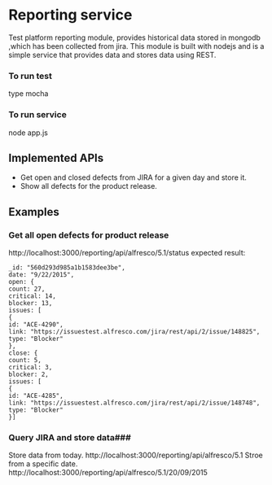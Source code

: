 # Reporting service #
Test platform reporting module, provides historical data stored in mongodb ,which
has been collected from jira. This module is built with nodejs and is a simple
service that provides data and stores data using REST.
### To run test
 type mocha
### To run service
 node app.js
## Implemented APIs ##
 * Get open and closed defects from JIRA for a given day and store it.
 * Show all defects for the product release.
## Examples ##
### Get all open defects for product release ###
http://localhost:3000/reporting/api/alfresco/5.1/status
expected result:

```[{
_id: "560d293d985a1b1583dee3be",
date: "9/22/2015",
open: {
count: 27,
critical: 14,
blocker: 13,
issues: [
{
id: "ACE-4290",
link: "https://issuestest.alfresco.com/jira/rest/api/2/issue/148825",
type: "Blocker"
},
close: {
count: 5,
critical: 3,
blocker: 2,
issues: [
{
id: "ACE-4285",
link: "https://issuestest.alfresco.com/jira/rest/api/2/issue/148748",
type: "Blocker"
}]
```
### Query JIRA and store data###
Store data from today.
http://localhost:3000/reporting/api/alfresco/5.1
Stroe from a specific date.
http://localhost:3000/reporting/api/alfresco/5.1/20/09/2015
